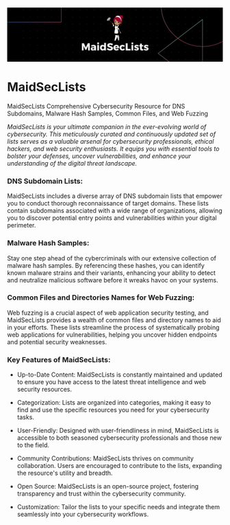 ![banner](banner_sec.png)

# MaidSecLists

MaidSecLists Comprehensive Cybersecurity Resource for DNS Subdomains, Malware Hash Samples, Common Files, and Web Fuzzing

*MaidSecLists is your ultimate companion in the ever-evolving world of cybersecurity. This meticulously curated and continuously updated set of lists serves as a valuable arsenal for cybersecurity professionals, ethical hackers, and web security enthusiasts. It equips you with essential tools to bolster your defenses, uncover vulnerabilities, and enhance your understanding of the digital threat landscape.*

### DNS Subdomain Lists:

MaidSecLists includes a diverse array of DNS subdomain lists that empower you to conduct thorough reconnaissance of target domains. These lists contain subdomains associated with a wide range of organizations, allowing you to discover potential entry points and vulnerabilities within your digital perimeter.

### Malware Hash Samples:

Stay one step ahead of the cybercriminals with our extensive collection of malware hash samples. By referencing these hashes, you can identify known malware strains and their variants, enhancing your ability to detect and neutralize malicious software before it wreaks havoc on your systems.

### Common Files and Directories Names for Web Fuzzing:

Web fuzzing is a crucial aspect of web application security testing, and MaidSecLists provides a wealth of common files and directory names to aid in your efforts. These lists streamline the process of systematically probing web applications for vulnerabilities, helping you uncover hidden endpoints and potential security weaknesses.

### Key Features of MaidSecLists:

- Up-to-Date Content: MaidSecLists is constantly maintained and updated to ensure you have access to the latest threat intelligence and web security resources.

- Categorization: Lists are organized into categories, making it easy to find and use the specific resources you need for your cybersecurity tasks.

- User-Friendly: Designed with user-friendliness in mind, MaidSecLists is accessible to both seasoned cybersecurity professionals and those new to the field.

- Community Contributions: MaidSecLists thrives on community collaboration. Users are encouraged to contribute to the lists, expanding the resource's utility and breadth.

- Open Source: MaidSecLists is an open-source project, fostering transparency and trust within the cybersecurity community.

- Customization: Tailor the lists to your specific needs and integrate them seamlessly into your cybersecurity workflows.
